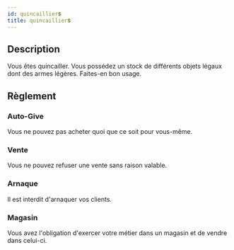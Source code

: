 ```yaml
---
id: quincaillier💲
title: quincaillier💲
---
```


## Description
Vous êtes quincailler. Vous possédez un stock de différents objets légaux dont des armes légères. Faites-en bon usage.

## Règlement

### Auto-Give
Vous ne pouvez pas acheter quoi que ce soit pour vous-même.

### Vente
Vous ne pouvez refuser une vente sans raison valable.

### Arnaque
Il est interdit d'arnaquer vos clients.

### Magasin
Vous avez l'obligation d'exercer votre métier dans un magasin et de vendre dans celui-ci.